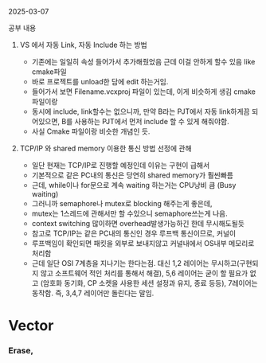 2025-03-07 

공부 내용


1. VS 에서 자동 Link, 자동 Include 하는 방법
   - 기존에는 일일히 속성 들어가서 추가해줬었음 근데 이걸 안하게 할수 있음 like cmake파일 
   - 바로 프로젝트를 unload한 담에 edit 하는거임.
   - 들어가서 보면 Filename.vcxproj 파일이 있는데, 이게 비슷하게 생김 cmake파일이랑
   - 동시에 include, link할수는 없으니까, 만약 B라는 PJT에서 자동 link하게끔 되어있으면, B를 사용하는 PJT에서 먼저 include 할 수 있게 해줘야함. 
   - 사실 Cmake 파일이랑 비슷한 개념인 듯.

2. TCP/IP 와 shared memory 이용한 통신 방법 선정에 관해
    - 일단 현재는 TCP/IP로 진행할 예정인데 이유는 구현이 급해서
    - 기본적으로 같은 PC내의 통신은 당연히 shared memory가 훨씬빠름
    - 근데, while이나 for문으로 계속 waiting 하는거는 CPU낭비 큼 (Busy waiting)
    - 그러니까 semaphore나 mutex로 blocking 해주는게 좋은데,
    - mutex는 1스레드에 관해서만 할 수있으니 semaphore쓰는게 나음. 
    - context switching 많이하면 overhead발생가능하긴 한데 무시해도될듯
    - 참고로 TCP/IP는 같은 PC내의 통신인 경우 루프백 통신이므로, 커널이 
    - 루프백임이 확인되면 패킷을 외부로 보내지않고 커널내에서 OS내부 메모리로 처리함
    - 근데 일단 OSI 7계층을 지나기는 한다는점. 대신 1,2 레이어는 무시하고(구현되지 않고 소프트웨어 적인 처리를 통해서 해결), 5,6 레이어는 굳이 할 필요가 없고 (암호화 동기화, CP 소켓을 사용한 세션 설정과 유지, 종료 등등), 7레이어는 동작함. 즉, 3,4,7 레이어만 돌린다는 말임.


# Vector

### Erase, 